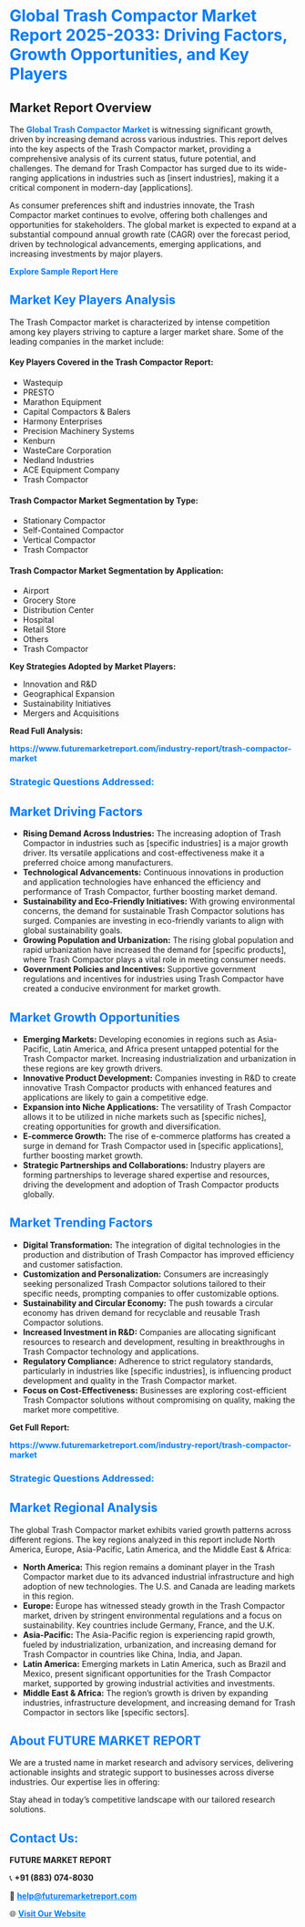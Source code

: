 <h1 style="color: #007BFF;">Global Trash Compactor Market Report 2025-2033: Driving Factors, Growth Opportunities, and Key Players</h1>

<section id="overview">
<h2>Market Report Overview</h2>
<p>The <a href="https://www.futuremarketreport.com/industry-report/trash-compactor-market" style="color: #007BFF; text-decoration: none;"><strong>Global Trash Compactor Market</strong></a> is witnessing significant growth, driven by increasing demand across various industries. This report delves into the key aspects of the Trash Compactor market, providing a comprehensive analysis of its current status, future potential, and challenges. The demand for Trash Compactor has surged due to its wide-ranging applications in industries such as [insert industries], making it a critical component in modern-day [applications].</p>
<p>As consumer preferences shift and industries innovate, the Trash Compactor market continues to evolve, offering both challenges and opportunities for stakeholders. The global market is expected to expand at a substantial compound annual growth rate (CAGR) over the forecast period, driven by technological advancements, emerging applications, and increasing investments by major players.</p>
</section>

<section id="overview">
<p><a href="https://www.futuremarketreport.com/request-sample/reportId=97139" style="color: #007BFF; text-decoration: none;"><strong>Explore Sample Report Here</strong></a></p>
</section>

<section id="key-players">
<h2 style="color: #007BFF;">Market Key Players Analysis</h2>
<p>The Trash Compactor market is characterized by intense competition among key players striving to capture a larger market share. Some of the leading companies in the market include:</p>
<h4>Key Players Covered in the Trash Compactor Report:</h4>
<ul><li>Wastequip</li><li>PRESTO</li><li>Marathon Equipment</li><li>Capital Compactors &amp; Balers</li><li>Harmony Enterprises</li><li>Precision Machinery Systems</li><li>Kenburn</li><li>WasteCare Corporation</li><li>Nedland Industries</li><li>ACE Equipment Company</li><li>Trash Compactor</li></ul>
<h4>Trash Compactor Market Segmentation by Type:</h4>
<ul><li>Stationary Compactor</li><li>Self-Contained Compactor</li><li>Vertical Compactor</li><li>Trash Compactor</li></ul>

<h4>Trash Compactor Market Segmentation by Application:</h4>
<ul><li>Airport</li><li>Grocery Store</li><li>Distribution Center</li><li>Hospital</li><li>Retail Store</li><li>Others</li><li>Trash Compactor</li></ul>
<p><strong>Key Strategies Adopted by Market Players:</strong></p>
<ul>
<li>Innovation and R&D</li>
<li>Geographical Expansion</li>
<li>Sustainability Initiatives</li>
<li>Mergers and Acquisitions</li>
</ul>
</section>

<section>
<p><strong>Read Full Analysis: </strong></p><a href="https://www.futuremarketreport.com/industry-report/trash-compactor-market" style="color: #007BFF; text-decoration: none;"><strong>https://www.futuremarketreport.com/industry-report/trash-compactor-market</strong></a>
<h3 style="color: #007BFF;">Strategic Questions Addressed:</h3>
</section>

<section id="driving-factors">
<h2 style="color: #007BFF;">Market Driving Factors</h2>
<ul>
<li><strong>Rising Demand Across Industries:</strong> The increasing adoption of Trash Compactor in industries such as [specific industries] is a major growth driver. Its versatile applications and cost-effectiveness make it a preferred choice among manufacturers.</li>
<li><strong>Technological Advancements:</strong> Continuous innovations in production and application technologies have enhanced the efficiency and performance of Trash Compactor, further boosting market demand.</li>
<li><strong>Sustainability and Eco-Friendly Initiatives:</strong> With growing environmental concerns, the demand for sustainable Trash Compactor solutions has surged. Companies are investing in eco-friendly variants to align with global sustainability goals.</li>
<li><strong>Growing Population and Urbanization:</strong> The rising global population and rapid urbanization have increased the demand for [specific products], where Trash Compactor plays a vital role in meeting consumer needs.</li>
<li><strong>Government Policies and Incentives:</strong> Supportive government regulations and incentives for industries using Trash Compactor have created a conducive environment for market growth.</li>
</ul>
</section>

<section id="growth-opportunities">
<h2 style="color: #007BFF;">Market Growth Opportunities</h2>
<ul>
<li><strong>Emerging Markets:</strong> Developing economies in regions such as Asia-Pacific, Latin America, and Africa present untapped potential for the Trash Compactor market. Increasing industrialization and urbanization in these regions are key growth drivers.</li>
<li><strong>Innovative Product Development:</strong> Companies investing in R&D to create innovative Trash Compactor products with enhanced features and applications are likely to gain a competitive edge.</li>
<li><strong>Expansion into Niche Applications:</strong> The versatility of Trash Compactor allows it to be utilized in niche markets such as [specific niches], creating opportunities for growth and diversification.</li>
<li><strong>E-commerce Growth:</strong> The rise of e-commerce platforms has created a surge in demand for Trash Compactor used in [specific applications], further boosting market growth.</li>
<li><strong>Strategic Partnerships and Collaborations:</strong> Industry players are forming partnerships to leverage shared expertise and resources, driving the development and adoption of Trash Compactor products globally.</li>
</ul>
</section>

<section id="trending-factors">
<h2 style="color: #007BFF;">Market Trending Factors</h2>
<ul>
<li><strong>Digital Transformation:</strong> The integration of digital technologies in the production and distribution of Trash Compactor has improved efficiency and customer satisfaction.</li>
<li><strong>Customization and Personalization:</strong> Consumers are increasingly seeking personalized Trash Compactor solutions tailored to their specific needs, prompting companies to offer customizable options.</li>
<li><strong>Sustainability and Circular Economy:</strong> The push towards a circular economy has driven demand for recyclable and reusable Trash Compactor solutions.</li>
<li><strong>Increased Investment in R&D:</strong> Companies are allocating significant resources to research and development, resulting in breakthroughs in Trash Compactor technology and applications.</li>
<li><strong>Regulatory Compliance:</strong> Adherence to strict regulatory standards, particularly in industries like [specific industries], is influencing product development and quality in the Trash Compactor market.</li>
<li><strong>Focus on Cost-Effectiveness:</strong> Businesses are exploring cost-efficient Trash Compactor solutions without compromising on quality, making the market more competitive.</li>
</ul>
</section>

<section>
<p><strong>Get Full Report: </strong></p><a href="https://www.futuremarketreport.com/industry-report/trash-compactor-market" style="color: #007BFF; text-decoration: none;"><strong>https://www.futuremarketreport.com/industry-report/trash-compactor-market</strong></a>
<h3 style="color: #007BFF;">Strategic Questions Addressed:</h3>
</section>


<section id="regional-analysis">
<h2 style="color: #007BFF;">Market Regional Analysis</h2>
<p>The global Trash Compactor market exhibits varied growth patterns across different regions. The key regions analyzed in this report include North America, Europe, Asia-Pacific, Latin America, and the Middle East & Africa:</p>
<ul>
<li><strong>North America:</strong> This region remains a dominant player in the Trash Compactor market due to its advanced industrial infrastructure and high adoption of new technologies. The U.S. and Canada are leading markets in this region.</li>
<li><strong>Europe:</strong> Europe has witnessed steady growth in the Trash Compactor market, driven by stringent environmental regulations and a focus on sustainability. Key countries include Germany, France, and the U.K.</li>
<li><strong>Asia-Pacific:</strong> The Asia-Pacific region is experiencing rapid growth, fueled by industrialization, urbanization, and increasing demand for Trash Compactor in countries like China, India, and Japan.</li>
<li><strong>Latin America:</strong> Emerging markets in Latin America, such as Brazil and Mexico, present significant opportunities for the Trash Compactor market, supported by growing industrial activities and investments.</li>
<li><strong>Middle East & Africa:</strong> The region’s growth is driven by expanding industries, infrastructure development, and increasing demand for Trash Compactor in sectors like [specific sectors].</li>
</ul>
</section>

<footer>
<h2 style="color: #007BFF;">About FUTURE MARKET REPORT</h2>
<p>We are a trusted name in market research and advisory services, delivering actionable insights and strategic support to businesses across diverse industries. Our expertise lies in offering:</p>

<p>Stay ahead in today’s competitive landscape with our tailored research solutions.</p>

<h2 style="color: #007BFF;">Contact Us:</h2>
<p><strong>FUTURE MARKET REPORT</strong></p>
<p>📞 <strong>+91 (883) 074-8030</strong></p>
<p>📧 <strong><a href="mailto:help@futuremarketreport.com" style="color: #007BFF;">help@futuremarketreport.com</a></strong></p>
<p>🌐 <strong><a href="https://www.futuremarketreport.com/" style="color: #007BFF;">Visit Our Website</a></strong></p>
</footer>